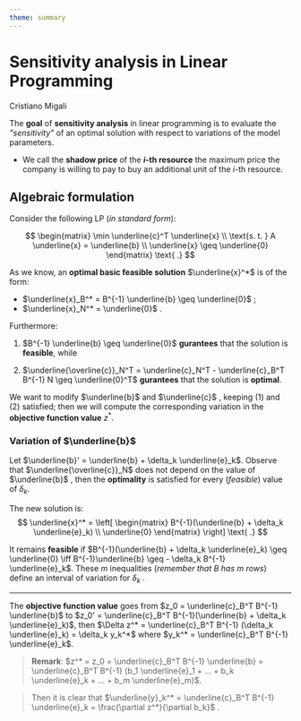 ```yaml
---
theme: summary
---
```

# Sensitivity analysis in Linear Programming

<div class="author">

Cristiano Migali

</div>

The **goal** of **sensitivity analysis** in linear programming is to evaluate the _"sensitivity"_ of an optimal solution with respect to variations of the model parameters.

- We call the **shadow price** of the **$i$-th resource** the maximum price the company is willing to pay to buy an additional unit of the $i$-th resource.

## Algebraic formulation

Consider the following LP (_in standard form_):

$$
\begin{matrix}
\min \underline{c}^T \underline{x} \\
\text{s. t. } A \underline{x} = \underline{b} \\
\underline{x} \geq \underline{0}
\end{matrix} \text{ .}
$$

As we know, an **optimal basic feasible solution** $\underline{x}^*$ is of the form:

- $\underline{x}_B^* = B^{-1} \underline{b} \geq \underline{0}$ ;
- $\underline{x}_N^* = \underline{0}$ .

Furthermore:

1. $B^{-1} \underline{b} \geq \underline{0}$ **gurantees** that the solution is **feasible**, while

2. $\underline{\overline{c}}_N^T = \underline{c}_N^T - \underline{c}_B^T B^{-1} N \geq \underline{0}^T$ **gurantees** that the solution is **optimal**.

We want to modify $\underline{b}$ and $\underline{c}$ , keeping (1) and (2) satisfied; then we will compute the corresponding variation in the **objective function value** $z^*$.

### Variation of $\underline{b}$

Let $\underline{b}' = \underline{b} + \delta_k \underline{e}_k$. Observe that $\underline{\overline{c}}_N$ does not depend on the value of $\underline{b}$ , then the **optimality** is satisfied for every (_feasible_) value of $\delta_k$.

The new solution is:
$$
\underline{x}^* = \left[ \begin{matrix}
B^{-1}(\underline{b} + \delta_k \underline{e}_k) \\
\underline{0}
\end{matrix} \right] \text{ .}
$$

It remains **feasible** if $B^{-1}(\underline{b} + \delta_k \underline{e}_k) \geq \underline{0} \iff B^{-1}\underline{b} \geq - \delta_k B^{-1} \underline{e}_k$. These $m$ inequalities (_remember that $B$ has $m$ rows_) define an interval of variation for $\delta_k$ .

---

The **objective function value** goes from $z_0 = \underline{c}_B^T B^{-1} \underline{b}$ to $z_0' = \underline{c}_B^T B^{-1}(\underline{b} + \delta_k \underline{e}_k)$, then $\Delta z^* = \underline{c}_B^T B^{-1} (\delta_k \underline{e}_k) = \delta_k y_k^*$ where $y_k^* = \underline{c}_B^T B^{-1} \underline{e}_k$.

> **Remark**: $z^* = z_0 = \underline{c}_B^T B^{-1} \underline{b} = \underline{c}_B^T B^{-1} (b_1 \underline{e}_1 + ... +  b_k \underline{e}_k + ... + b_m \underline{e}_m)$.

> Then it is clear that $\underline{y}_k^* = \underline{c}_B^T B^{-1} \underline{e}_k = \frac{\partial z^*}{\partial b_k}$ .
